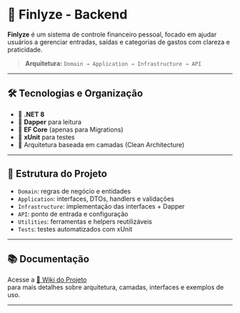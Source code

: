 # 💸 Finlyze - Backend

**Finlyze** é um sistema de controle financeiro pessoal, focado em ajudar usuários a gerenciar entradas, saídas e categorias de gastos com clareza e praticidade.

> **Arquitetura:** `Domain → Application → Infrastructure → API`

---

## 🛠️ Tecnologias e Organização

- 🔹 **.NET 8**
- 🔹 **Dapper** para leitura
- 🔹 **EF Core** (apenas para Migrations)
- 🔹 **xUnit** para testes
- 🔹 Arquitetura baseada em camadas (Clean Architecture)

---

## 📂 Estrutura do Projeto

- `Domain`: regras de negócio e entidades
- `Application`: interfaces, DTOs, handlers e validações
- `Infrastructure`: implementação das interfaces + Dapper
- `API`: ponto de entrada e configuração
- `Utilities`: ferramentas e helpers reutilizáveis
- `Tests`: testes automatizados com xUnit

---

## 📚 Documentação

Acesse a [📖 Wiki do Projeto](https://github.com/LucasLantemamLeite/Finlyze.Api/wiki)  
para mais detalhes sobre arquitetura, camadas, interfaces e exemplos de uso.

---
